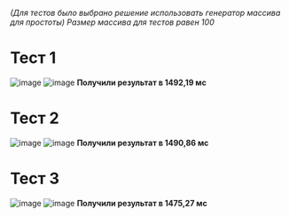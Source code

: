 *(Для тестов было выбрано решение использовать генератор массива для простоты)*
*Размер массива для тестов равен 100*
# Тест 1
![image](https://user-images.githubusercontent.com/58052549/197391676-ad3ca9bd-628e-4297-8408-a95150075d5c.png)
![image](https://user-images.githubusercontent.com/58052549/197391685-26488433-9dd2-404d-8a71-e55c41ec1982.png)
**Получили результат в 1492,19 мс**
# Тест 2
![image](https://user-images.githubusercontent.com/58052549/197391891-fd89c188-89c1-47b3-97a1-b3c310f177ec.png)
![image](https://user-images.githubusercontent.com/58052549/197391901-e003c205-657f-45ff-9ab1-99be3768ef56.png)
**Получили результат в 1490,86 мс**
# Тест 3
![image](https://user-images.githubusercontent.com/58052549/197391891-fd89c188-89c1-47b3-97a1-b3c310f177ec.png)
![image](https://user-images.githubusercontent.com/58052549/197391990-c00309d1-750c-4391-b5e7-29402a16fb19.png)
**Получили результат в 1475,27 мс**
